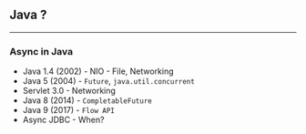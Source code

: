 

## Java ?

---

### Async in Java

- Java 1.4 (2002) - NIO - File, Networking 
- Java 5 (2004) - `Future`, `java.util.concurrent`
- Servlet 3.0 - Networking
- Java 8 (2014) - `CompletableFuture`
- Java 9 (2017) - `Flow API`
- Async JDBC - When?

<!-- .slide: style="font-size: 80%" -->
